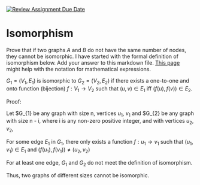 [![Review Assignment Due Date](https://classroom.github.com/assets/deadline-readme-button-24ddc0f5d75046c5622901739e7c5dd533143b0c8e959d652212380cedb1ea36.svg)](https://classroom.github.com/a/AtNXzL3S)
# Isomorphism

Prove that if two graphs $A$ and $B$ do not have the same number of nodes, they
cannot be isomorphic. I have started with the formal definition of isomorphism
below. Add your answer to this markdown file. [This
page](https://docs.github.com/en/get-started/writing-on-github/working-with-advanced-formatting/writing-mathematical-expressions)
might help with the notation for mathematical expressions.

$G_1=(V_1 , E_1)$ is isomorphic to $G_2 = (V_2, E_2)$ if there exists a
one-to-one and onto function (bijection) $f: V_1 \rightarrow V_2$ such that $(u,v)
\in E_1$ iff $(f(u),f(v)) \in E_2$.

Proof:

Let $G_{1} be any graph with size n, vertices $u_{1}$, $v_{1}$ and $G_{2} be any graph with size n - i, where i is any non-zero positive integer, and with vertices $u_{2}$, $v_{2}$,

For some edge $E_{1}$ in $G_{1}$, there only exists a function $f: u_{1} \rightarrow v_{1}$ such that $(u_{1}, v_{1}) \in E_{1}$ and $(f(u_{1}), f(v_{1})) \neq (u_{2}, v_{2})$

For at least one edge, $G_{1}$ and $G_{2}$ do not meet the definition of isomorphism.

Thus, two graphs of different sizes cannot be isomorphic.
